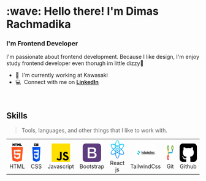 <h1 align="left" id="macropower-title">:wave: Hello there! I'm Dimas Rachmadika</h1>
<h3 align="left">I'm Frontend Developer</h3>

I'm passionate about frontend development. Because I like design, I'm enjoy study frontend developer
even thorugh im little dizzy🤯

- :office: &nbsp;I'm currently working at Kawasaki
- :computer: &nbsp;Connect with me on **[LinkedIn]**

<br>

<h2 align="left" id="macropower-tech">Skills</h2>

> Tools, languages, and other things that I like to work with.

<table>
  <tr>
    <td align="center" width="96">
      <a href="#html">
        <img src="../.github/assets/dimasrdika/html-5.png" width="48" height="48" alt="html" />
      </a>
      <br>HTML
    </td>
    <td align="center" width="96">
      <a href="#css">
        <img src="../.github/assets/dimasrdika/css-3.png" width="48" height="48" alt="css" />
      </a>
      <br>CSS
    </td>
    <td align="center" width="96">
      <a href="#javascript">
        <img src="../.github/assets/dimasrdika/js.png" width="48" height="48" alt="javascript" />
      </a>
      <br>Javascript
    </td>
    <td align="center" width="96">
      <a href="#bootstrap">
        <img src="../.github/assets/dimasrdika/bootstrap.png" width="48" height="48" alt="bootstrap" />
      </a>
      <br>Bootstrap
    </td>
    <td align="center" width="96">
      <a href="#react-js">
        <img src="../.github/assets/dimasrdika/react.png" width="48" height="48" alt="react js" />
      </a>
      <br>React js
    </td>
    <td align="center" width="96">
      <a href="#tailwindcss" >
        <img src="../.github/assets/dimasrdika/tailwind-css.png" width="48" height="48" alt="tailwindcss" />
      </a>
      <br>TailwindCss
    </td>
    <td align="center" width="96">
      <a href="#git" >
        <img src="../.github/assets/dimasrdika/git.png" width="48" height="48" alt="Git" />
      </a>
      <br>Git
    </td>
    <td align="center" width="96">
      <a href="github.com/dimasrdika" >
        <img src="../.github/assets/dimasrdika/github-sign.png" width="48" height="48" alt="github" />
      </a>
      <br>Github
    </td>
  </tr>
</table>

<!-- links -->

[linkedin]: https://www.linkedin.com/in/dimas-rachmadika-301b2517b/ "Dimas Rachmadika LinkedIn"
